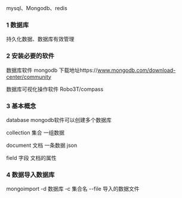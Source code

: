 mysql、Mongodb、redis

### 1 数据库 

 持久化数据、数据库有效管理

### 2 安装必要的软件

 数据库软件 mongodb 下载地址https://www.mongodb.com/download-center/community 

 数据库可视化操作软件 Robo3T/compass

### 3 基本概念

 database  mongodb软件可以创建多个数据库

 collection 集合 一组数据 

 document 文档 一条数据 json

 field 字段 文档的属性



### 4 数据导入数据库

  mongoimport -d 数据库 -c 集合名 --file 导入的数据文件



